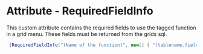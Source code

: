 # Attribute - RequiredFieldInfo

This custom attribute contains the required fields to use the tagged function in a grid menu.
These fields must be returned from the grids sql.

```csharp
 [RequiredFieldInfo("(Name of the function)", new[] { "(tablename.fieldname)", "..." })]
```